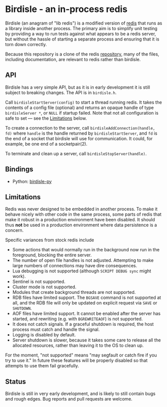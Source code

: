 # Birdisle - an in-process redis

Birdisle (an anagram of "lib redis") is a modified version of
[redis](https://redis.io) that runs as a library inside another process. The
primary aim is to simplify unit testing by providing a way to run tests
against what appears to be a redis server, but without the hassle of starting a
separate process and ensuring that it is torn down correctly.

Because this repository is a clone of the redis
[repository](https://github.com/antirez/redis), many of the files, including
documentation, are relevant to redis rather than birdisle.

## API

Birdisle has a very simple API, but as it is in early development it is still
subject to breaking changes. The API is in `birdisle.h`.

Call `birdisleStartServer(config)` to start a thread running redis. It takes the contents
of a config file (optional) and returns an opaque handle of type `birdisleServer *`, or
`NULL` if startup failed. Note that not all configuration is safe to set — see the
[Limitations](#limitations) below.

To create a connection to the server, call `birdisleAddConnection(handle, fd)`
where `handle` is the handle returned by `birdisleStartServer`, and `fd` is the
end of a socket that birdisle will use for communication. It could, for
example, be one end of a socketpair(2).

To terminate and clean up a server, call `birdisleStopServer(handle)`.

## Bindings

- Python: [birdisle-py](https://github.com/bmerry/birdisle-py)

## Limitations

Redis was never designed to be embedded in another process. To make it behave
nicely with other code in the same process, some parts of redis that make it
robust in a production environment have been disabled. It should thus **not**
be used in a production environment where data persistence is a concern.

Specific variances from stock redis include

- Some actions that would normally run in the background now run in the
  foreground, blocking the entire server.
- The number of open file handles is not adjusted. Attempting to make large
  numbers of connections may have dire consequences.
- Lua debugging is not supported (although ``SCRIPT DEBUG sync`` might work).
- Sentinel is not supported.
- Cluster mode is not supported.
- Modules that create background threads are not supported.
- RDB files have limited support. The ``BGSAVE`` command is not supported at
  all, and the RDB file will only be updated on explicit request via ``SAVE``
  or ``SHUTDOWN``.
- AOF files have limited support. It cannot be enabled after the server has
  started, and rewriting (e.g. with ``BGREWRITEAOF``) is not supported.
- It does not catch signals. If a graceful shutdown is required, the host
  process must catch and handle the signal.
- Logging is disabled by default.
- Server shutdown is slower, because it takes some care to release all the
  allocated resources, rather than leaving it to the OS to clean up.

For the moment, "not supported" means "may segfault or catch fire if you try to
use it." In future these features will be properly disabled so that attempts to
use them fail gracefully.

## Status

Birdisle is still in very early development, and is likely to still contain
bugs and rough edges. Bug reports and pull requests are welcome.
